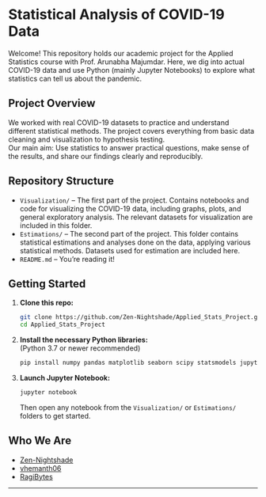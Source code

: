 # Statistical Analysis of COVID-19 Data

Welcome! This repository holds our academic project for the Applied Statistics course with Prof. Arunabha Majumdar. Here, we dig into actual COVID-19 data and use Python (mainly Jupyter Notebooks) to explore what statistics can tell us about the pandemic.

## Project Overview

We worked with real COVID-19 datasets to practice and understand different statistical methods. The project covers everything from basic data cleaning and visualization to hypothesis testing.  
Our main aim: Use statistics to answer practical questions, make sense of the results, and share our findings clearly and reproducibly.

## Repository Structure

- `Visualization/` – The first part of the project. Contains notebooks and code for visualizing the COVID-19 data, including graphs, plots, and general exploratory analysis. The relevant datasets for visualization are included in this folder.
- `Estimations/` – The second part of the project. This folder contains statistical estimations and analyses done on the data, applying various statistical methods. Datasets used for estimation are included here.
- `README.md` – You’re reading it!

## Getting Started

1. **Clone this repo:**
   ```bash
   git clone https://github.com/Zen-Nightshade/Applied_Stats_Project.git
   cd Applied_Stats_Project
   ```

2. **Install the necessary Python libraries:**  
   (Python 3.7 or newer recommended)
   ```bash
   pip install numpy pandas matplotlib seaborn scipy statsmodels jupyter
   ```

3. **Launch Jupyter Notebook:**
   ```bash
   jupyter notebook
   ```
   Then open any notebook from the `Visualization/` or `Estimations/` folders to get started.

## Who We Are

- [Zen-Nightshade](https://github.com/Zen-Nightshade)
- [vhemanth06](https://github.com/vhemanth06)
- [RagiBytes](https://github.com/RagiBytes)

---
